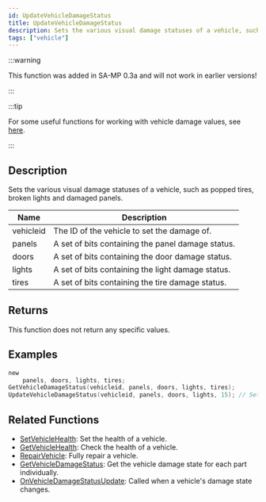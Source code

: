 ```yaml
---
id: UpdateVehicleDamageStatus
title: UpdateVehicleDamageStatus
description: Sets the various visual damage statuses of a vehicle, such as popped tires, broken lights and damaged panels.
tags: ["vehicle"]
---
```


:::warning

This function was added in SA-MP 0.3a and will not work in earlier versions!

:::

:::tip

For some useful functions for working with vehicle damage values, see [here](../resources/damagestatus).

:::

## Description

Sets the various visual damage statuses of a vehicle, such as popped tires, broken lights and damaged panels.

| Name      | Description                                       |
| --------- | ------------------------------------------------- |
| vehicleid | The ID of the vehicle to set the damage of.       |
| panels    | A set of bits containing the panel damage status. |
| doors     | A set of bits containing the door damage status.  |
| lights    | A set of bits containing the light damage status. |
| tires     | A set of bits containing the tire damage status.  |

## Returns

This function does not return any specific values.

## Examples

```c
new
	panels, doors, lights, tires;
GetVehicleDamageStatus(vehicleid, panels, doors, lights, tires);
UpdateVehicleDamageStatus(vehicleid, panels, doors, lights, 15); // Setting tires to 15 will pop them all
```

## Related Functions

- [SetVehicleHealth](SetVehicleHealth): Set the health of a vehicle.
- [GetVehicleHealth](GetVehicleHealth): Check the health of a vehicle.
- [RepairVehicle](RepairVehicle): Fully repair a vehicle.
- [GetVehicleDamageStatus](GetVehicleDamageStatus): Get the vehicle damage state for each part individually.
- [OnVehicleDamageStatusUpdate](../callbacks/OnVehicleDamageStatusUpdate): Called when a vehicle's damage state changes.
